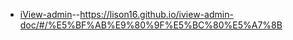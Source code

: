 -   [iView-admin](http://admin.iviewui.com/)--https://lison16.github.io/iview-admin-doc/#/%E5%BF%AB%E9%80%9F%E5%BC%80%E5%A7%8B
